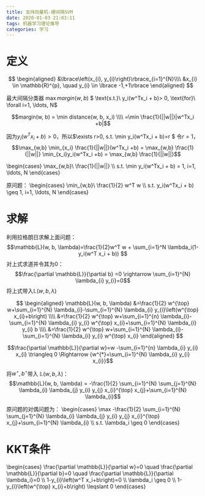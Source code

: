 ```yaml
---
title: 支持向量机-硬间隔SVM
date: 2020-01-03 21:03:11
tags: 机器学习理论推导
categories: 学习
---
```

# 定义
$$
\begin{aligned}
&\lbrace\left(x_{i}, y_{i}\right)\rbrace_{i=1}^{N}\\\\
&x_{i} \in \mathbb{R}^{p}, \quad y_{i} \in \lbrace -1,+1\rbrace
\end{aligned}
$$

最大间隔分类器 $\max margin(w, b)$
$ \text{s.t.}\ y_i(w^Tx_i + b)> 0, \text{for}\ \forall i=1, \ldots, N$

$$margin(w, b) = \min distance(w, b, x_i) \\\\ =\min \frac{1}{||w||}|w^Tx_i +b|$$

因为$y_i(w^Tx_i + b)> 0$，所以$\exists r>0, s.t. \min y_i(w^Tx_i + b)=r $
令$r=1$，
$$\max_{w,b} \min_{x_i} \frac{1}{||w||}(w^Tx_i +b) = \max_{w,b} \frac{1}{||w||} \min_{x_i}y_i(w^Tx_i +b) = \max_{w,b} \frac{1}{||w||}$$


\begin{cases}
\max_{w,b}\ \frac{1}{||w||}  \\\\
s.t. \min y_i(w^Tx_i + b) = 1, i=1, \ldots, N
\end{cases}

原问题：
\begin{cases}
\min_{w,b}\ \frac{1}{2} w^T w \\\\
s.t. y_i(w^Tx_i + b) \geq 1, i=1, \ldots, N
\end{cases}

# 求解
利用拉格朗日求解上面问题：
$$\mathbb{L}(w, b, \lambda)=\frac{1}{2}w^T w + \sum_{i=1}^N \lambda_i(1-y_i(w^T x_i + b)) $$
对上式求道并令其为$0$：
$$\frac{\partial \mathbb{L}}{\partial b} =0 \rightarrow \sum_{i=1}^{N} \lambda_{i} y_{i}=0$$
将上式带入$\mathbb{L}(w, b, \lambda)$

$$
\begin{aligned}
\mathbb{L}(w, b, \lambda) &=\frac{1}{2} w^{\top} w+\sum_{i=1}^{N} \lambda_{i}-\sum_{i=1}^{N} \lambda_{i} y_{i}\left(w^{\top} x_{i}+b\right) \\\\
&=\frac{1}{2} w^{\top} w+\sum_{i=1}^{n} \lambda_{i}-\sum_{i=1}^{N} \lambda_{i} y_{i} w^{\top} x_{i}+\sum_{i=1}^{N} \lambda_{i} y_{i} b \\\\
&=\frac{1}{2} w^{\top} w+\sum_{i=1}^{N} \lambda_{i}-\sum_{i=1}^{N} \lambda_{i} y_{i} w^{\top} x_{i}
\end{aligned}
$$

$$\frac{\partial \mathbb{L}}{\partial w}=w -\sum_{i=1}^{n} \lambda_{i} y_{i} x_{i} \triangleq 0 \Rightarrow {w^{*}=\sum_{i=1}^{N} \lambda_{i} y_{i} x_{i}}$$

将$w^{\star}, b^{\star}$带入 $\mathbb{L}(w, b, \lambda)$：
$$\mathbb{L}(w, b, \lambda) = -\frac{1}{2} \sum_{i=1}^{N} \sum_{j=1}^{N} \lambda_{i} \lambda_{j} y_{i} y_{j} x_{i}^{\top} x_{j}+\sum_{i=1}^{N} \lambda_{i}$$

原问题的对偶问题为：
\begin{cases}
\max -\frac{1}{2} \sum_{i=1}^{N} \sum_{j=1}^{N} \lambda_{i} \lambda_{j} y_{i} y_{j} x_{i}^{\top} x_{j}+\sum_{i=1}^{N} \lambda_{i} \\\\
s.t. \lambda_i \geq 0
\end{cases}

# KKT条件
\begin{cases}
\frac{\partial \mathbb{L}}{\partial w}=0 \quad \frac{\partial \mathbb{L}}{\partial b}=0 \quad \frac{\partial \mathbb{L}}{\partial \lambda_i}=0  \\\\
1-y_{i}\left(w^T x_i+b\right)=0 \\\\
\lambda_i \geq 0 \\\\
1-y_{i}\left(w^{\top} x_{i}+b\right) \leqslant 0
\end{cases}

